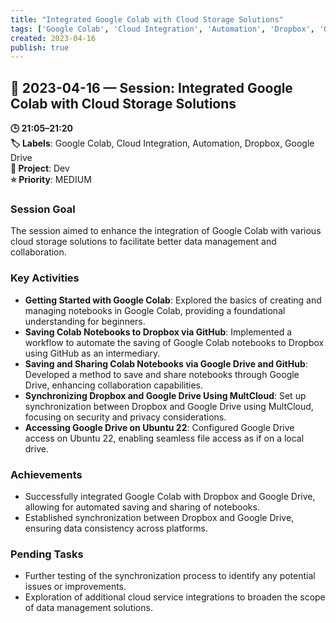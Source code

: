```yaml
---
title: "Integrated Google Colab with Cloud Storage Solutions"
tags: ['Google Colab', 'Cloud Integration', 'Automation', 'Dropbox', 'Google Drive']
created: 2023-04-16
publish: true
---
```


## 📅 2023-04-16 — Session: Integrated Google Colab with Cloud Storage Solutions

**🕒 21:05–21:20**  
**🏷️ Labels**: Google Colab, Cloud Integration, Automation, Dropbox, Google Drive  
**📂 Project**: Dev  
**⭐ Priority**: MEDIUM  


### Session Goal
The session aimed to enhance the integration of Google Colab with various cloud storage solutions to facilitate better data management and collaboration.

### Key Activities
- **Getting Started with Google Colab**: Explored the basics of creating and managing notebooks in Google Colab, providing a foundational understanding for beginners.
- **Saving Colab Notebooks to Dropbox via GitHub**: Implemented a workflow to automate the saving of Google Colab notebooks to Dropbox using GitHub as an intermediary.
- **Saving and Sharing Colab Notebooks via Google Drive and GitHub**: Developed a method to save and share notebooks through Google Drive, enhancing collaboration capabilities.
- **Synchronizing Dropbox and Google Drive Using MultCloud**: Set up synchronization between Dropbox and Google Drive using MultCloud, focusing on security and privacy considerations.
- **Accessing Google Drive on Ubuntu 22**: Configured Google Drive access on Ubuntu 22, enabling seamless file access as if on a local drive.

### Achievements
- Successfully integrated Google Colab with Dropbox and Google Drive, allowing for automated saving and sharing of notebooks.
- Established synchronization between Dropbox and Google Drive, ensuring data consistency across platforms.

### Pending Tasks
- Further testing of the synchronization process to identify any potential issues or improvements.
- Exploration of additional cloud service integrations to broaden the scope of data management solutions.
